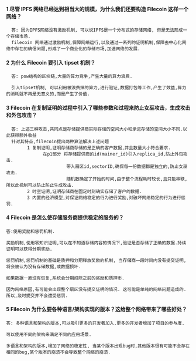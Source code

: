 #### 1  尽管 IPFS 网络已经达到相当大的规模，为什么我们还要构造 Filecoin 这样一个网络？
      答: 因为IPFS网络没有激励机制, 可以说IPFS是一个分布式的存储网络, 但是无法形成一个存储市场.
      filecoin 网络通过激励机制,保障网络运行,以及通过一系列的证明机制,保障去中心化网络中存在的确信问题,形成了一个商业化的存储市场,加速网络的发展.

#### 2  为什么 Filecoin 要引入 tipset 机制？

      答: pow结构的区块链,大量的算力竞争,产生大量的算力浪费.

      引入tipset机制, 可以利用被浪费掉的算力,进行验证,数据打包等工作,产生了效益,算力的消耗就不再是无意义的,而是产生了价值.

#### 3  Filecoin 在复制证明的过程中引入了哪些参数和过程来防止女巫攻击，生成攻击和外包攻击？
      答: 上述三种攻击,共同点是存储提供商实际存储的空间大小和承诺存储的空间大小不同.以此获得额外收益
      针对其特点,filecoin提出两种算法解决上述问题
            1 复制证明,证明存储商存储的是正确的客户数据,并且数量大小符合要求. 
                  在p1部分 将存储提供商的id(mainer_id)引入replica_id,防止外包攻击.
                           带入扇区id,sectorID,确保每一份数据都是独立的,防止女巫攻击.
                           随机数确定了开始的时间,由于整个流程耗时较长,且只能串联,所以此机制可以防止防止生成攻击.
            2 时空证明,证明存储商在固定时刻确实存储了客户的数据.
            3 内置的经济模型,对保证网络稳定的行为进行奖励,对破坏网络稳定的行为进行惩罚.

####  4  Filecoin 是怎么使存储服务商提供稳定的服务的？

    答:使用奖励和惩罚机制. 

    奖励机制,使用零知识证明,可以在不知道存储内容的情况下,验证是否存储了正确的数据.持续证明可以获得分期奖励.
  
    惩罚机制,惩罚机制的基础是质押和分期释放奖励的机制, 当存储商一段时间内没有提交证明,将会被认为没有存储数据,或数据损坏.
  
    如果数据一直没有恢复,系统会分期扣除之前的奖励和质押币.
  
    因为网络原因,有可能会出现整个扇区没有提交证明的情况. 这可能是单纯的网络问题造成的. 所以,及时提交并不会遭受惩罚.
  
####  5  Filecoin 为什么要各种语言/架构实现的版本？这给整个网络带来了哪些好处？

    答: 多种语言和架构的版本,可以吸引更多的开发者加入.更多的开发者增加了项目的参与度.
    
    可以使用不同的架构来满足不同的应用场景.
    
    多语言和架构的版本,增加了网络的稳定性, 当某个版本出现bug时,其他版本很有可能不会存在相同的bug,某个版本的崩溃不会导致整个网络的崩溃.
